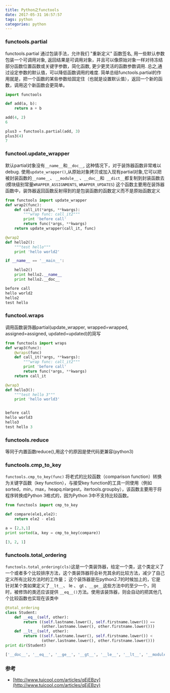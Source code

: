 ```yaml
---
title: Python之functools
date: 2017-05-31 16:57:57
tags: python
categories: python
---
```

### functools.partial
functools.partial 通过包装手法，允许我们 "重新定义" 函数签名, 用一些默认参数包装一个可调用对象, 返回结果是可调用对象，并且可以像原始对象一样对待冻结部分函数位置函数或关键字参数，简化函数, 更少更灵活的函数参数调用. 总之,通过设定参数的默认值，可以降低函数调用的难度.
简单总结functools.partial的作用就是，把一个函数的某些参数给固定住（也就是设置默认值），返回一个新的函数，调用这个新函数会更简单。
```python
import functools

def add(a, b):
    return a + b

add(4, 2)
6

plus3 = functools.partial(add, 3)
plus3(4)
7
```

### functool.update_wrapper
默认partial对象没有`__name__`和`__doc__`, 这种情况下，对于装饰器函数非常难以debug.
使用`update_wrapper()`,从原始对象拷贝或加入现有partial对象,它可以把被封装函数的`__name__`、 `__module__` 、`__doc__`和` __dict__`都复制到封装函数去(模块级别常量`WRAPPER_ASSIGNMENTS`, `WRAPPER_UPDATES`)
这个函数主要用在装饰器函数中，装饰器返回函数反射得到的是包装函数的函数定义而不是原始函数定义
```python
from functools import update_wrapper
def wrap2(func):
    def call_it(*args, **kwargs):
        """wrap func: call_it2"""
        print 'before call'
        return func(*args, **kwargs)
    return update_wrapper(call_it, func)

@wrap2
def hello2():
    """test hello"""
    print 'hello world2'

if __name__ == '__main__':

    hello2()
    print hello2.__name__
    print hello2.__doc__

before call
hello world2
hello2
test hello
```

### functool.wraps
调用函数装饰器partial(update_wrapper, wrapped=wrapped, assigned=assigned, updated=updated)的简写
```python
from functools import wraps
def wrap3(func):
    @wraps(func)
    def call_it(*args, **kwargs):
        """wrap func: call_it2"""
        print 'before call'
        return func(*args, **kwargs)
    return call_it

@wrap3
def hello3():
    """test hello 3"""
    print 'hello world3'


before call
hello world3
hello3
test hello 3
```

### functools.reduce
等同于内置函数reduce(),用这个的原因是使代码更兼容(python3)

### functools.cmp\_to\_key
`functools.cmp_to_key(func)`
将老式的比较函数（comparison function）转换为关键字函数（key function），与接受key function的工具一同使用（例如sorted，min，max，heapq.nlargest，itertools.groupby），该函数主要用于将程序转换成Python 3格式的，因为Python 3中不支持比较函数。
```python
from functools import cmp_to_key

def compare(ele1,ele2):
    return ele2 - ele1

a = [2,3,1]
print sorted(a, key = cmp_to_key(compare))

[3, 2, 1]
```

### functools.total\_ordering
`functools.total_ordering(cls)`这是一个类装饰器，给定一个类，这个类定义了一个或者多个比较排序方法，这个类装饰器将会补充其余的比较方法，减少了自己定义所有比较方法时的工作量；
这个装饰器是在python2.7的时候加上的，它是针对某个类如果定义了`__lt__`、 le 、 gt 、`__ge__`这些方法中的至少一个，同时，被修饰的类还应该提供 `__eq__()`方法。使用该装饰器，则会自动的把其他几个比较函数也实现在该类中

```python
@total_ordering
class Student:
    def __eq__(self, other):
        return ((self.lastname.lower(), self.firstname.lower()) ==
                (other.lastname.lower(), other.firstname.lower()))
    def __lt__(self, other):
        return ((self.lastname.lower(), self.firstname.lower()) <
                (other.lastname.lower(), other.firstname.lower()))
print dir(Student)

['__doc__', '__eq__', '__ge__', '__gt__', '__le__', '__lt__', '__module__']
```
### 参考
* [http://www.tuicool.com/articles/qEjEBzy](http://www.tuicool.com/articles/qEjEBzy)